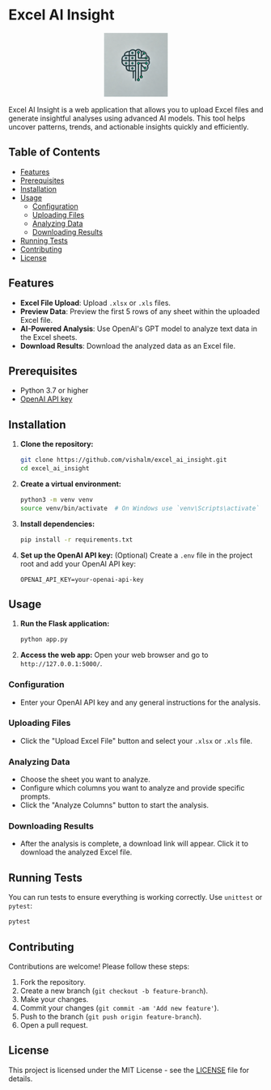 
# Excel AI Insight
<p align="center">
  <img src="https://github.com/jmesplana/excel_ai_insight/blob/main/excel_ai_insight_logo.webp" alt="excel AI Insight Logo" width=25%/>
</p>

Excel AI Insight is a web application that allows you to upload Excel files and generate insightful analyses using advanced AI models. This tool helps uncover patterns, trends, and actionable insights quickly and efficiently.

## Table of Contents

- [Features](#features)
- [Prerequisites](#prerequisites)
- [Installation](#installation)
- [Usage](#usage)
  - [Configuration](#configuration)
  - [Uploading Files](#uploading-files)
  - [Analyzing Data](#analyzing-data)
  - [Downloading Results](#downloading-results)
- [Running Tests](#running-tests)
- [Contributing](#contributing)
- [License](#license)

## Features

- **Excel File Upload**: Upload `.xlsx` or `.xls` files.
- **Preview Data**: Preview the first 5 rows of any sheet within the uploaded Excel file.
- **AI-Powered Analysis**: Use OpenAI's GPT model to analyze text data in the Excel sheets.
- **Download Results**: Download the analyzed data as an Excel file.

## Prerequisites

- Python 3.7 or higher
- [OpenAI API key](https://beta.openai.com/signup/)

## Installation

1. **Clone the repository:**
   ```bash
   git clone https://github.com/vishalm/excel_ai_insight.git
   cd excel_ai_insight
   ```

2. **Create a virtual environment:**
   ```bash
   python3 -m venv venv
   source venv/bin/activate  # On Windows use `venv\Scripts\activate`
   ```

3. **Install dependencies:**
   ```bash
   pip install -r requirements.txt
   ```

4. **Set up the OpenAI API key:** (Optional)
   Create a `.env` file in the project root and add your OpenAI API key:
   ```env
   OPENAI_API_KEY=your-openai-api-key
   ```

## Usage

1. **Run the Flask application:**
   ```bash
   python app.py
   ```

2. **Access the web app:**
   Open your web browser and go to `http://127.0.0.1:5000/`.

### Configuration

- Enter your OpenAI API key and any general instructions for the analysis.

### Uploading Files

- Click the "Upload Excel File" button and select your `.xlsx` or `.xls` file.

### Analyzing Data

- Choose the sheet you want to analyze.
- Configure which columns you want to analyze and provide specific prompts.
- Click the "Analyze Columns" button to start the analysis.

### Downloading Results

- After the analysis is complete, a download link will appear. Click it to download the analyzed Excel file.

## Running Tests

You can run tests to ensure everything is working correctly. Use `unittest` or `pytest`:

```bash
pytest
```

## Contributing

Contributions are welcome! Please follow these steps:

1. Fork the repository.
2. Create a new branch (`git checkout -b feature-branch`).
3. Make your changes.
4. Commit your changes (`git commit -am 'Add new feature'`).
5. Push to the branch (`git push origin feature-branch`).
6. Open a pull request.

## License

This project is licensed under the MIT License - see the [LICENSE](LICENSE) file for details.
